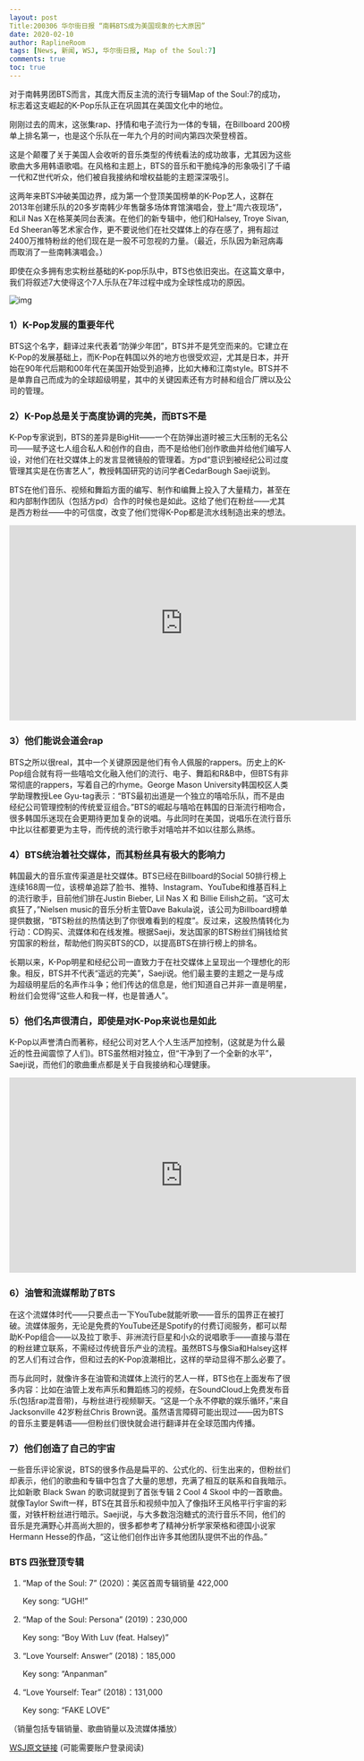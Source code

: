 ```yaml
---
layout: post
Title:200306 华尔街日报 “南韩BTS成为美国现象的七大原因”
date: 2020-02-10
author: RaplineRoom
tags: [News, 新闻, WSJ, 华尔街日报, Map of the Soul:7]
comments: true
toc: true
---
```


对于南韩男团BTS而言，其庞大而反主流的流行专辑Map of the Soul:7的成功，标志着这支崛起的K-Pop乐队正在巩固其在美国文化中的地位。

刚刚过去的周末，这张集rap、抒情和电子流行为一体的专辑，在Billboard 200榜单上排名第一，也是这个乐队在一年九个月的时间内第四次荣登榜首。

这是个颠覆了关于美国人会收听的音乐类型的传统看法的成功故事，尤其因为这些歌曲大多用韩语歌唱。在风格和主题上，BTS的音乐和干脆纯净的形象吸引了千禧一代和Z世代听众，他们被自我接纳和增权益能的主题深深吸引。

这两年来BTS冲破美国边界，成为第一个登顶美国榜单的K-Pop艺人，这群在2013年创建乐队的20多岁南韩少年售罄多场体育馆演唱会，登上“周六夜现场”，和Lil Nas X在格莱美同台表演。在他们的新专辑中，他们和Halsey, Troye Sivan, Ed Sheeran等艺术家合作，更不要说他们在社交媒体上的存在感了，拥有超过2400万推特粉丝的他们现在是一股不可忽视的力量。（最近，乐队因为新冠病毒而取消了一些南韩演唱会。）

即使在众多拥有忠实粉丝基础的K-pop乐队中，BTS也依旧突出。在这篇文章中，我们将叙述7大使得这个7人乐队在7年过程中成为全球性成功的原因。

![img](https://tva1.sinaimg.cn/large/00831rSTgy1gcl8x41s9gj30h80bh0tz.jpg)

### 1）K-Pop发展的重要年代

BTS这个名字，翻译过来代表着“防弹少年团”，BTS并不是凭空而来的。它建立在K-Pop的发展基础上，而K-Pop在韩国以外的地方也很受欢迎，尤其是日本，并开始在90年代后期和00年代在美国开始受到追捧，比如大棒和江南style。BTS并不是单靠自己而成为的全球超级明星，其中的关键因素还有方时赫和组合厂牌以及公司的管理。

### 2）K-Pop总是关于高度协调的完美，而BTS不是

K-Pop专家说到，BTS的差异是BigHit——一个在防弹出道时被三大压制的无名公司——赋予这七人组合私人和创作的自由，而不是给他们创作歌曲并给他们编写人设，对他们在社交媒体上的发言显微镜般的管理着。方pd“意识到被经纪公司过度管理其实是在伤害艺人”，教授韩国研究的访问学者CedarBough Saeji说到。

BTS在他们音乐、视频和舞蹈方面的编写、制作和编舞上投入了大量精力，甚至在和内部制作团队（包括方pd）合作的时候也是如此。这给了他们在粉丝——尤其是西方粉丝——中的可信度，改变了他们觉得K-Pop都是流水线制造出来的想法。

<div clas="video-container"><iframe width="620" height="349" src="https://www.youtube.com/embed/1yxEmmYQdl8" frameborder="0" allow="accelerometer; autoplay; encrypted-media; gyroscope; picture-in-picture" allowfullscreen></iframe></div>

### 3）他们能说会道会rap

BTS之所以很real，其中一个关键原因是他们有令人佩服的rappers。历史上的K-Pop组合就有将一些嘻哈文化融入他们的流行、电子、舞蹈和R&B中，但BTS有非常彻底的rappers，写着自己的rhyme。George Mason University韩国校区人类学助理教授Lee Gyu-tag表示：“BTS最初出道是一个独立的嘻哈乐队，而不是由经纪公司管理控制的传统爱豆组合。”BTS的崛起与嘻哈在韩国的日渐流行相吻合，很多韩国乐迷现在会更期待更加复杂的说唱。与此同时在美国，说唱乐在流行音乐中比以往都要更为主导，而传统的流行歌手对嘻哈并不如以往那么熟练。

### 4）BTS统治着社交媒体，而其粉丝具有极大的影响力

韩国最大的音乐宣传渠道是社交媒体。BTS已经在Billboard的Social 50排行榜上连续168周一位，该榜单追踪了脸书、推特、Instagram、YouTube和维基百科上的流行歌手，目前他们排在Justin Bieber, Lil Nas X 和 Billie Eilish之前。“这可太疯狂了，”Nielsen music的音乐分析主管Dave Bakula说，该公司为Billboard榜单提供数据，“BTS粉丝的热情达到了你很难看到的程度”。反过来，这股热情转化为行动：CD购买、流媒体和在线发推。根据Saeji，发达国家的BTS粉丝们捐钱给贫穷国家的粉丝，帮助他们购买BTS的CD，以提高BTS在排行榜上的排名。

长期以来，K-Pop明星和经纪公司一直致力于在社交媒体上呈现出一个理想化的形象。相反，BTS并不代表“遥远的完美”，Saeji说。他们最主要的主题之一是与成为超级明星后的名声作斗争；他们传达的信息是，他们知道自己并非一直是明星，粉丝们会觉得“这些人和我一样，也是普通人”。

### 5）他们名声很清白，即使是对K-Pop来说也是如此

K-Pop以声誉清白而著称，经纪公司对艺人个人生活严加控制，(这就是为什么最近的性丑闻震惊了人们)。BTS虽然相对独立，但“干净到了一个全新的水平”，Saeji说，而他们的歌曲重点都是关于自我接纳和心理健康。

<div class="video-container"><iframe width="620" height="349" src="https://www.youtube.com/embed/mPVDGOVjRQ0" frameborder="0" allow="accelerometer; autoplay; encrypted-media; gyroscope; picture-in-picture" allowfullscreen></iframe></div>

### 6）油管和流媒帮助了BTS

在这个流媒体时代——只要点击一下YouTube就能听歌——音乐的国界正在被打破。流媒体服务，无论是免费的YouTube还是Spotify的付费订阅服务，都可以帮助K-Pop组合——以及拉丁歌手、非洲流行巨星和小众的说唱歌手——直接与潜在的粉丝建立联系，不需经过传统音乐产业的流程。虽然BTS与像Sia和Halsey这样的艺人们有过合作，但和过去的K-Pop浪潮相比，这样的举动显得不那么必要了。

而与此同时，就像许多在油管和流媒体上流行的艺人一样，BTS也在上面发布了很多内容：比如在油管上发布声乐和舞蹈练习的视频，在SoundCloud上免费发布音乐(包括rap混音带)，与粉丝进行视频聊天。“这是一个永不停歇的娱乐循环，”来自Jacksonville 42岁粉丝Chris Brown说。虽然语言障碍可能出现过——因为BTS的音乐主要是韩语——但粉丝们很快就会进行翻译并在全球范围内传播。

### 7）他们创造了自己的宇宙

一些音乐评论家说，BTS的很多作品是扁平的、公式化的、衍生出来的，但粉丝们却表示，他们的歌曲和专辑中包含了大量的思想，充满了相互的联系和自我暗示。比如新歌 Black Swan 的歌词就提到了首张专辑 2 Cool 4 Skool 中的一首歌曲。就像Taylor Swift一样，BTS在其音乐和视频中加入了像指环王风格平行宇宙的彩蛋，对铁杆粉丝进行暗示。Saeji说，与大多数泡泡糖式的流行音乐不同，他们的音乐是充满野心并高尚大胆的，很多都参考了精神分析学家荣格和德国小说家Hermann Hesse的作品，“这让他们创作出许多其他团队提供不出的作品。”

### BTS 四张登顶专辑

1. “Map of the Soul: 7” (2020)：美区首周专辑销量 422,000 

   Key song: “UGH!”

2. “Map of the Soul: Persona” (2019)：230,000 

   Key song: “Boy With Luv (feat. Halsey)”

3. “Love Yourself: Answer” (2018)：185,000 

   Key song: “Anpanman”

4. “Love Yourself: Tear” (2018)：131,000 

   Key song: “FAKE LOVE”

（销量包括专辑销量、歌曲销量以及流媒体播放）

[WSJ原文链接](https://www.wsj.com/articles/seven-reasons-why-south-koreas-bts-is-an-american-phenomenon-11583505183?reflink=share_mobilewebshare) (可能需要账户登录阅读)


